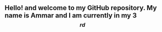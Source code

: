 ## Hello! and welcome to my GitHub repository. My name is Ammar and I am currently in my 3$$^{rd}$$
